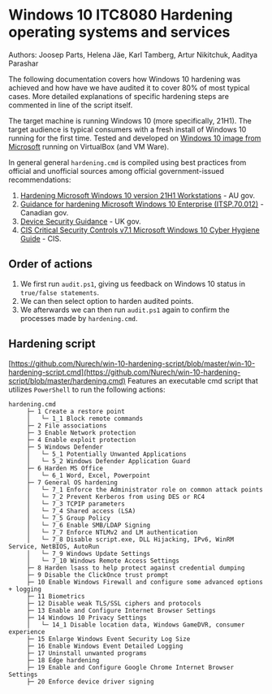 
# Windows 10 ITC8080 Hardening operating systems and services

Authors: Joosep Parts, Helena Jäe, Karl Tamberg, Artur Nikitchuk, Aaditya Parashar

The following documentation covers how Windows 10 hardening was achieved and how have we have audited it to cover 80% of most typical cases. More detailed explanations of specific hardening steps are commented in line of the script itself.

The target machine is running Windows 10 (more specifically, 21H1). The target audience is typical consumers with a fresh install of Windows 10 running for the first time.
Tested and developed on [Windows 10 image from Microsoft](https://developer.microsoft.com/en-us/microsoft-edge/tools/vms/) running on VirtualBox (and VM Ware).

In general general `hardening.cmd` is compiled using best practices from official and unofficial sources among official government-issued recommendations:
1. [Hardening Microsoft Windows 10 version 21H1 Workstations](https://www.cyber.gov.au/acsc/view-all-content/publications/hardening-microsoft-windows-10-version-21h1-workstations) - AU gov.
2. [Guidance for hardening Microsoft Windows 10 Enterprise (ITSP.70.012)](https://cyber.gc.ca/en/guidance/guidance-hardening-microsoft-windows-10-enterprise-itsp70012) - Canadian gov.
3. [Device Security Guidance](https://www.ncsc.gov.uk/collection/device-security-guidance/platform-guides/windows) - UK gov.
4. [CIS Critical Security Controls v7.1 Microsoft Windows 10 Cyber Hygiene Guide](https://www.cisecurity.org/insights/white-papers/cis-controls-microsoft-windows-10-cyber-hygiene-guide) - CIS.

## Order of actions
1. We first run `audit.ps1`, giving us feedback on Windows 10 status in `true/false statements`. 
2. We can then select option to harden audited points.
3. We afterwards we can then run `audit.ps1` again to confirm the processes made by `hardening.cmd`.

## Hardening script
[https://github.com/Nurech/win-10-hardening-script/blob/master/win-10-hardening-script.cmd](https://github.com/Nurech/win-10-hardening-script/blob/master/hardening.cmd)
Features an executable cmd script that utilizes `PowerShell` to run the following actions:
```
hardening.cmd
     ├─ 1 Create a restore point
     │   └─ 1_1 Block remote commands
     ├─ 2 File associations
     ├─ 3 Enable Network protection
     ├─ 4 Enable exploit protection     
     ├─ 5 Windows Defender
     │   └─ 5_1 Potentially Unwanted Applications
     │   └─ 5_2 Windows Defender Application Guard
     ├─ 6 Harden MS Office
     │   └─ 6_1 Word, Excel, Powerpoint  
     ├─ 7 General OS hardening
     │   └─ 7_1 Enforce the Administrator role on common attack points       
     │   └─ 7_2 Prevent Kerberos from using DES or RC4    
     │   └─ 7_3 TCPIP parameters    
     │   └─ 7_4 Shared access (LSA)
     │   └─ 7_5 Group Policy
     │   └─ 7_6 Enable SMB/LDAP Signing
     │   └─ 7_7 Enforce NTLMv2 and LM authentication
     │   └─ 7_8 Disable script.exe, DLL Hijacking, IPv6, WinRM Service, NetBIOS, AutoRun
     │   └─ 7_9 Windows Update Settings
     │   └─ 7_10 Windows Remote Access Settings 
     ├─ 8 Harden lsass to help protect against credential dumping
     ├─ 9 Disable the ClickOnce trust prompt
     ├─ 10 Enable Windows Firewall and configure some advanced options + logging
     ├─ 11 Biometrics
     ├─ 12 Disable weak TLS/SSL ciphers and protocols
     ├─ 13 Enable and Configure Internet Browser Settings
     ├─ 14 Windows 10 Privacy Settings
     │   └─ 14_1 Disable location data, Windows GameDVR, consumer experience       
     ├─ 15 Enlarge Windows Event Security Log Size
     ├─ 16 Enable Windows Event Detailed Logging
     ├─ 17 Uninstall unwanted programs
     ├─ 18 Edge hardening
     ├─ 19 Enable and Configure Google Chrome Internet Browser Settings
     ├─ 20 Enforce device driver signing       
```
